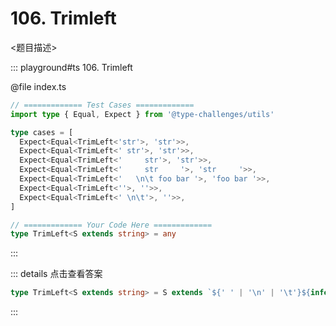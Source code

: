 # 106. Trimleft

<题目描述>

::: playground#ts 106. Trimleft

@file index.ts

```ts
// ============= Test Cases =============
import type { Equal, Expect } from '@type-challenges/utils'

type cases = [
  Expect<Equal<TrimLeft<'str'>, 'str'>>,
  Expect<Equal<TrimLeft<' str'>, 'str'>>,
  Expect<Equal<TrimLeft<'     str'>, 'str'>>,
  Expect<Equal<TrimLeft<'     str     '>, 'str     '>>,
  Expect<Equal<TrimLeft<'   \n\t foo bar '>, 'foo bar '>>,
  Expect<Equal<TrimLeft<''>, ''>>,
  Expect<Equal<TrimLeft<' \n\t'>, ''>>,
]

// ============= Your Code Here =============
type TrimLeft<S extends string> = any
```

:::

::: details 点击查看答案

```ts
type TrimLeft<S extends string> = S extends `${' ' | '\n' | '\t'}${infer R}` ? TrimLeft<R> : S
```

:::
